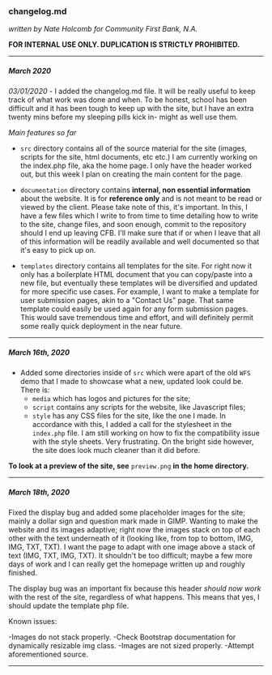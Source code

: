### changelog.md 

*written by Nate Holcomb for Community First Bank, N.A.*

**FOR INTERNAL USE ONLY. DUPLICATION IS STRICTLY PROHIBITED.**

----

##### March 2020

*03/01/2020* - I added the changelog.md file. It will be really useful to keep 
track of what work was done and when. To be honest, school has been difficult
and it has been tough to keep up with the site, but I have an extra twenty mins
before my sleeping pills kick in- might as well use them. 

*Main features so far*

- `src` directory contains all of the source material for the site
(images, scripts for the site, html documents, etc etc.) I am currently working
on the index.php file, aka the home page. I only have the header worked out, but
this week I plan on creating the main content for the page. 

- `documentation` directory contains **internal, non essential information** about
the website. It is for **reference only** and is not meant to be read or viewed by
the client. Please take note of this, it's important. In this, I have a few files
which I write to from time to time detailing how to write to the site, change files,
and soon enough, commit to the repository should I end up leaving CFB. I'll make sure
that if or when I leave that all of this information will be readily available and
well documented so that it's easy to pick up on.

- `templates` directory contains all templates for the site. For right now it 
only has a boilerplate HTML document that you can copy/paste into a new file,
but eventually these templates will be diversified and updated for more specific
use cases. For example, I want to make a template for user submission pages, akin
to a "Contact Us" page. That same template could easily be used again for any form
submission pages. This would save tremendous time and effort, and will definitely
permit some really quick deployment in the near future. 

----

##### March 16th, 2020

- Added some directories inside of `src` which were apart of the old `WFS` demo
that I made to showcase what a new, updated look could be. There is:
	- `media` which has logos and pictures for the site;
	- `script` contains any scripts for the website, like Javascript files; 
	- `style` has any CSS files for the site, like the one I made. 
In accordance with this, I added a call for the stylesheet in the `index.php`
file. I am still working on how to fix the compatibility issue with the style
sheets. Very frustrating. On the bright side however, the site does look much
cleaner than it did before. 

**To look at a preview of the site, see** `preview.png` **in the home directory.**

----

##### March 18th, 2020

Fixed the display bug and added some placeholder images for the site; mainly a 
dollar sign and question mark made in GIMP. Wanting to make the website and its
images adaptive; right now the images stack on top of each other with the text
underneath of it (looking like, from top to bottom, IMG, IMG, TXT, TXT). I want
the page to adapt with one image above a stack of text (IMG, TXT, IMG, TXT). It
shouldn't be too difficult; maybe a few more days of work and I can really get
the homepage written up and roughly finished. 

The display bug was an important fix because this header *should now work* with
the rest of the site, regardless of what happens. This means that yes, I should
update the template php file. 

Known issues:

-Images do not stack properly.
	-Check Bootstrap documentation for dynamically resizable img class.
-Images are not sized properly. 
	-Attempt aforementioned source.

----

